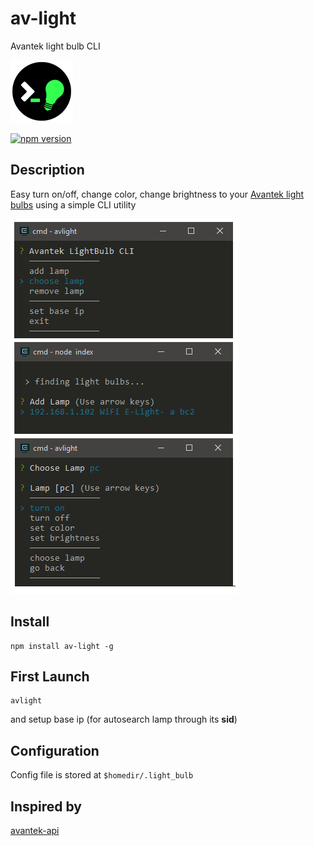 # av-light
Avantek light bulb CLI

<!--
 GIT-CARD
 cover: https://dl.dropboxusercontent.com/u/73317452/dev/av_light.png
 cover_height: 200
 color: #00d01e
 counter_forks: false
 counter_issues: false
-->

![logo](https://raw.githubusercontent.com/fcannizzaro/av-light/master/src/icon.png)

[![npm version](https://badge.fury.io/js/av-light.svg)](https://badge.fury.io/js/av-light)

## Description
Easy turn on/off, change color, change brightness to your [Avantek light bulbs](http://www.amazon.com/AVANTEK-Smart-Emergency-Multicolored-Dimmable/dp/B017QYHG7C) using a simple CLI utility

![screen](https://raw.githubusercontent.com/fcannizzaro/av-light/master/src/screen.png)

## Install
```
npm install av-light -g
```

## First Launch
```
avlight
```

and setup base ip (for autosearch lamp through its **sid**)

## Configuration
Config file is stored at ```$homedir/.light_bulb```

## Inspired by
[avantek-api](https://github.com/maxime1992/avantek-api)

